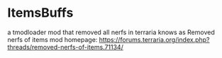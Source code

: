 # ItemsBuffs
a tmodloader mod that removed all nerfs in terraria
knows as Removed nerfs of items
mod homepage: https://forums.terraria.org/index.php?threads/removed-nerfs-of-items.71134/
